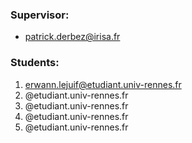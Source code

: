 ### Supervisor:
* patrick.derbez@irisa.fr

### Students:
1. erwann.lejuif@etudiant.univ-rennes.fr
2. @etudiant.univ-rennes.fr
3. @etudiant.univ-rennes.fr
4. @etudiant.univ-rennes.fr
5. @etudiant.univ-rennes.fr
